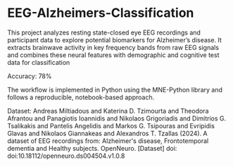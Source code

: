 # EEG-Alzheimers-Classification

This project analyzes resting state-closed eye EEG recordings and participant data to explore potential biomarkers for Alzheimer’s disease. It extracts brainwave activity in key frequency bands from raw EEG signals and combines these neural features with demographic and cognitive test data for classification

Accuracy: 78%

The workflow is implemented in Python using the MNE-Python library and follows a reproducible, notebook-based approach.

Dataset: 
Andreas Miltiadous and Katerina D. Tzimourta and Theodora Afrantou and Panagiotis Ioannidis and Nikolaos Grigoriadis and Dimitrios G. Tsalikakis and Pantelis Angelidis and Markos G. Tsipouras and Evripidis Glavas and Nikolaos Giannakeas and Alexandros T. Tzallas (2024). A dataset of EEG recordings from: Alzheimer's disease, Frontotemporal dementia and Healthy subjects. OpenNeuro. [Dataset] doi: doi:10.18112/openneuro.ds004504.v1.0.8
